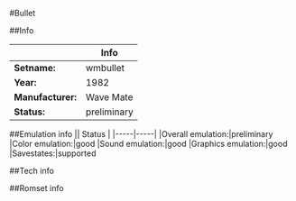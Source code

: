 #Bullet

##Info

||Info|
|-----|-----|
|**Setname:**|wmbullet
|**Year:**|1982
|**Manufacturer:**|Wave Mate
|**Status:**|preliminary

##Emulation info
|| Status |
|-----|-----|
|Overall emulation:|preliminary
|Color emulation:|good
|Sound emulation:|good
|Graphics emulation:|good
|Savestates:|supported

##Tech info

##Romset info

<!--- START OF EDITED COMMENT DO NOT TOUCH TEXT ABOVE-->
